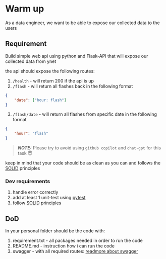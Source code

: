 # Warm up

As a data engineer, we want to be able to expose our collected data to the users

## Requirement

Build simple web api using python and Flask-API that will expose our collected data from ynet

the api should expose the following routes:

1. `/health` - will return 200 if the api is up
2. `/flash` - will return all flashes back in the following format

```json
{
    "date": ["hour: flash"]
}
```

3. `/flash/date` - will return all flashes from specific date in the following format

```json
{
    "hour": "flash"
}
```

> **_NOTE:_**  Please try to avoid using `github copilot` and `chat-gpt` for this task 😇

keep in mind that your code should be as clean as you can and follows the [SOLID](https://realpython.com/solid-principles-python/) principles

### Dev requirements

1. handle error correctly
2. add at least 1 unit-test using [pytest](https://docs.pytest.org/en/7.1.x/example/simple.html)
3. follow [SOLID](https://realpython.com/solid-principles-python/) principles

## DoD

In your personal folder should be the code with:

1. requirement.txt - all packages needed in order to run the code
2. README.md - instruction how i can run the code
3. swagger - with all required routes: [readmore about swagger](https://fastapi.tiangolo.com/how-to/configure-swagger-ui/)
